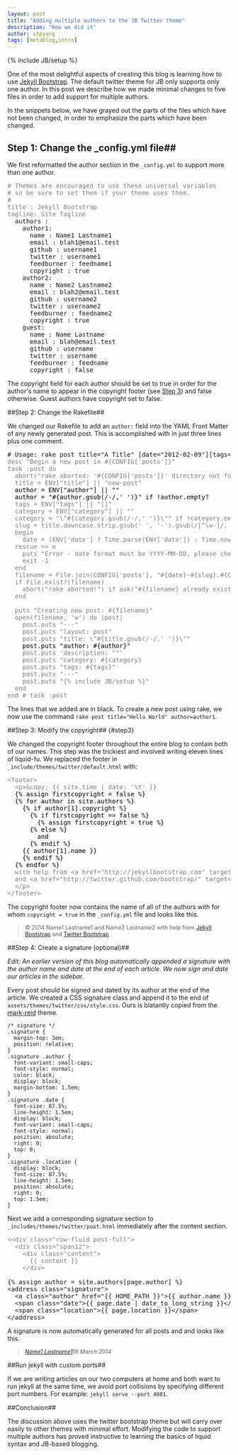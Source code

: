```yaml
---
layout: post
title: "Adding multiple authors to the JB Twitter theme"
description: "How we did it"
author: stpyang
tags: [metablog,intro]
---
```

{% include JB/setup %}

One of the most delightful aspects of creating this blog is learning
how to use [Jekyll Bootstrap](http://jekyllbootstrap.com).  The
default twitter theme for JB only supports only one author.  In this
post we describe how we made minimal changes to five files in order to
add support for multiple authors.

In the snippets below, we have grayed out the parts of the files which have
not been changed, in order to emphasize the parts which have been changed.

## Step 1: Change the _config.yml file##

We first reformatted the author section in the `_config.yml` to support
more than one author.

<pre><span style="color:gray"># Themes are encouraged to use these universal variables 
# so be sure to set them if your theme uses them.
#
title : Jekyll Bootstrap
tagline: Site Tagline</span>
  authors :
    author1: 
      name : Name1 Lastname1
      email : blah1@email.test 
      github : username1 
      twitter : username1
      feedburner : feedname1 
      copyright : true 
    author2: 
      name : Name2 Lastname2
      email : blah2@email.test 
      github : username2 
      twitter : username2
      feedburner : feedname2
      copyright : true 
    guest: 
      name : Name Lastname 
      email : blah@email.test 
      github : username 
      twitter : username 
      feedburner : feedname 
      copyright : false</code>
</pre>

The copyright field for each author should be set to true in order for
the author's name to appear in the copyright footer (see
[Step 3](#step3)) and false otherwise.  Guest authors have copyright
set to false.

##Step 2: Change the Rakefile##

We changed our Rakefile to add an `author:` field into the YAML Front
Matter of any newly generated post.  This is accomplished with in just
three lines plus one comment.

<pre>
# Usage: rake post title="A Title" [date="2012-02-09"][tags=[tag1,tag2]] [category="category] [author="author"]
<span style="color:gray">desc "Begin a new post in #{CONFIG['posts']}"
task :post do
  abort("rake aborted: '#{CONFIG['posts']}' directory not found.") unless FileTest.directory?(CONFIG['posts'])
  title = ENV["title"] || "new-post"
  <span style="color:black">author = ENV["author"] || ""
  author = "#{author.gsub(/-/,' ')}" if !author.empty?</span>
  tags = ENV["tags"] || "[]"
  category = ENV["category"] || ""
  category = "\"#{category.gsub(/-/,' ')}\"" if !category.empty?
  slug = title.downcase.strip.gsub(' ', '-').gsub(/[^\w-]/, '')
  begin
    date = (ENV['date'] ? Time.parse(ENV['date']) : Time.now).strftime('%Y-%m-%d')
  rescue => e
    puts "Error - date format must be YYYY-MM-DD, please check you typed it correctly!"
    exit -1
  end
  filename = File.join(CONFIG['posts'], "#{date}-#{slug}.#{CONFIG['post_ext']}")
  if File.exist?(filename)
    abort("rake aborted!") if ask("#{filename} already exists. Do you want to overwrite?", ['y', 'n']) == 'n'
  end
  
  puts "Creating new post: #{filename}"
  open(filename, 'w') do |post|
    post.puts "---"
    post.puts "layout: post"
    post.puts "title: \"#{title.gsub(/-/,' ')}\""
    <span style="color:black">post.puts "author: #{author}"</span>
    post.puts 'description: ""'
    post.puts "category: #{category}
    post.puts "tags: #{tags}"
    post.puts "---"
    post.puts "{% include JB/setup %}"
  end
end # task :post</span>
</pre>

The lines that we added are in black.  To create a new post using
rake, we now use the command ```rake post title="Hello World" author=author1```.

##Step 3: Modify the copyright## {#step3}

We changed the copyright footer throughout the entire blog to contain 
both of our names.  This step was the trickiest and involved 
writing eleven lines of liquid-fu.  We replaced the footer in 
`_include/themes/twitter/default.html` with:

<pre>
<span style="color:gray">&lt;footer&gt;
  &lt;p&gt;&amp;copy; &#123;&#123; site.time | date: '%Y' &#125;&#125;
  <span style="color:black">&#123;% assign firstcopyright = false %&#125;
  &#123;% for author in site.authors %&#125;
    &#123;% if author[1].copyright %&#125;
      &#123;% if firstcopyright == false %&#125;
        &#123;% assign firstcopyright = true %&#125;
      &#123;% else %&#125;
        and 
      &#123;% endif %&#125;
    &#123;&#123; author[1].name &#125;&#125;
    &#123;% endif %&#125;
  &#123;% endfor %&#125;</span>
  with help from &lt;a href="http://jekyllbootstrap.com" target="_blank" title="The Definitive Jekyll Blogging Framework"&gt;Jekyll Bootstrap&lt;/a&gt;
  and &lt;a href="http://twitter.github.com/bootstrap/" target="_blank"&gt;Twitter Bootstrap&lt;/a&gt;
  &lt;/p&gt;
&lt;/footer&gt;</span>
</pre>
 
The copyright footer now contains the name of all of the authors with 
for whom `copyright = true` in the `_config.yml` file and looks 
like this. 

> <p style="font-size:90%">&copy; 2014 Name1 Lastname1 and Name2 Lastname2 with help from <a href="http://jekyllbootstrap.com" target="_blank" title="The Definitive Jekyll Blogging Framework">Jekyll Bootstrap</a> and <a href="http://twitter.github.com/bootstrap/" target="_blank">Twitter Bootstrap</a></p>

##Step 4: Create a signature (optional)##

*Edit: An earlier version of this blog automatically appended a
 signature with the author name and date at the end of each article.
 We now sign and date our articles in the sidebar.*

Every post should be signed and dated by its author at the end of the
article.  We created a CSS signature class and append it to the end of
`assets/themes/twitter/css/style.css`.  Ours is blatantly copied from
the [mark-reid](https://github.com/jekyllbootstrap/theme-mark-reid)
theme.

    /* signature */
    .signature { 
      margin-top: 3em;
      position: relative;
    }
    .signature .author { 
      font-variant: small-caps; 
      font-style: normal; 
      color: black;
      display: block;
      margin-bottom: 1.5em;
    }
    .signature .date { 
      font-size: 87.5%;
      line-height: 1.5em;
      display: block; 
      font-variant: small-caps; 
      font-style: normal; 
      position: absolute;
      right: 0;
      top: 0;
    }
    .signature .location { 
      display: block; 
      font-size: 87.5%;
      line-height: 1.5em;
      position: absolute;
      right: 0;
      top: 1.5em;
    }
	
Next we add a corresponding signature section to
`_includes/themes/twitter/post.html` immediately after the content section.

<pre>
<span style="color:gray"><&lt;div class="row-fluid post-full"&gt;
  &lt;div class="span12"&gt;
    &lt;div class="content"&gt;
      &#123;&#123; content &#125;&#125;
    &lt;/div&gt;</span>

&#123;% assign author = site.authors[page.author] %&#125;
&lt;address class="signature"&gt;
  &lt;a class="author" href="&#123;&#123; HOME_PATH &#125;&#125;"&gt;&#123;&#123; author.name &#125;&#125;&lt;/a&gt; 
  &lt;span class="date"&gt;&#123;&#123; page.date | date_to_long_string &#125;&#125;&lt;/span&gt;
  &lt;span class="location"&gt;&#123;&#123; page.location &#125;&#125;&lt;/span&gt;
&lt;/address&gt;</span>
</pre>

A signature is now automatically generated for all posts and and looks like this.

> <address class="signature"><p style="font-size:90%"><a class="author" href="/">Name1 Lastname1</a><span class="date">16 March 2014</span><span class="location"></span></p></address>

##Run jekyll with custom ports##

If we are writing articles on our two computers at home and both want
to run jekyll at the same time, we avoid port collisions by
specifying different port numbers.  For example: `jekyll serve --port 4001`.

##Conclusion##

The discussion above uses the twitter bootstrap theme but will carry
over easily to other themes with minimal effort.  Modifying the code
to support multiple authors has proved instructive to learning the
basics of liquid syntax and JB-based blogging.
